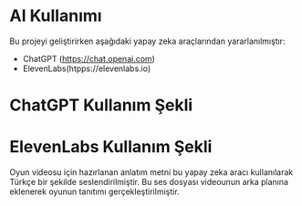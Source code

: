 # AI Kullanımı
Bu projeyi geliştirirken aşağıdaki yapay zeka araçlarından yararlanılmıştır:
- ChatGPT (https://chat.openai.com)
- ElevenLabs(htpps://elevenlabs.io)

# ChatGPT Kullanım Şekli


# ElevenLabs Kullanım Şekli
Oyun videosu için hazırlanan anlatım metni bu yapay zeka aracı kullanılarak Türkçe bir şekilde seslendirilmiştir. Bu ses dosyası videounun arka planına eklenerek oyunun tanıtımı gerçekleştirilmiştir.

